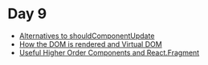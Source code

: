 # Day 9

- [Alternatives to shouldComponentUpdate](../understanding-components)
- [How the DOM is rendered and Virtual DOM](../how-the-dom-updates)	
- [Useful Higher Order Components and React.Fragment](../higher-order-components)